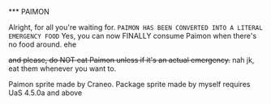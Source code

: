 *** PAIMON

Alright, for all you're waiting for.
`PAIMON HAS BEEN CONVERTED INTO A LITERAL EMERGENCY FOOD`
Yes, you can now FINALLY consume Paimon when there's no food around. ehe

~~and please, do NOT eat Paimon unless if it's an actual emergency.~~ nah jk, eat them whenever you want to.

Paimon sprite made by Craneo. Package sprite made by myself
requires UaS 4.5.0a and above

